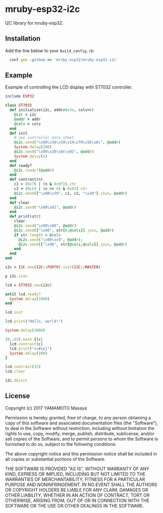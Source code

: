 mruby-esp32-i2c
============

I2C library for mruby-esp32.

## Installation
Add the line below to your `build_config.rb`:

```ruby
  conf.gem :github => 'mruby-esp32/mruby-esp32-i2c'
```

## Example

Example of controlling the LCD display with ST7032 controller.

```ruby
include ESP32

class ST7032
  def initialize(i2c, addr=0x3e, cols=8)
    @i2c = i2c
    @addr = addr
    @cols = cols
  end
  def init
    # see controller data sheet
    @i2c.send("\x00\x38\x39\x14\x70\x56\x6c", @addr)
    System.delay(200)
    @i2c.send("\x00\x38\x0c\x01", @addr)
    System.delay(1)
  end
  def ready?
    @i2c.ready?(@addr)
  end
  def contrast(n)
    c1 = (0x70 | (n & 0x0f)).chr
    c2 = (0x54 | (n >> 4) & 0x03).chr
    @i2c.send(["\x00\x39", c1, c2, "\x38"].join, @addr)
  end
  def clear
    @i2c.send("\x00\x01", @addr)
  end
  def print(str)
    clear
    @i2c.send("\x00\x80", @addr)
    @i2c.send(["\x40", str[0,@cols]].join, @addr)
    if str.length > @cols
      @i2c.send("\x00\xc0", @addr);
      @i2c.send(["\x40", str[@cols,@cols]].join, @addr)
    end
  end
end

i2c = I2C.new(I2C::PORT0).init(I2C::MASTER)

p i2c.scan

lcd = ST7032.new(i2c)

until lcd.ready?
  System.delay(1000)
end

lcd.init

lcd.print("Hello, world!")

System.delay(3000)

(0..63).each {|c|
  lcd.contrast(c)
  lcd.print("c=#{c}")
  System.delay(100)
}

lcd.contrast(32)
lcd.clear

i2c.deinit
```



## License

Copyright (c) 2017 YAMAMOTO Masaya

Permission is hereby granted, free of charge, to any person obtaining a 
copy of this software and associated documentation files (the "Software"), 
to deal in the Software without restriction, including without limitation 
the rights to use, copy, modify, merge, publish, distribute, sublicense, 
and/or sell copies of the Software, and to permit persons to whom the 
Software is furnished to do so, subject to the following conditions:

The above copyright notice and this permission notice shall be included in 
all copies or substantial portions of the Software.

THE SOFTWARE IS PROVIDED "AS IS", WITHOUT WARRANTY OF ANY KIND, EXPRESS OR 
IMPLIED, INCLUDING BUT NOT LIMITED TO THE WARRANTIES OF MERCHANTABILITY, 
FITNESS FOR A PARTICULAR PURPOSE AND NONINFRINGEMENT. IN NO EVENT SHALL THE 
AUTHORS OR COPYRIGHT HOLDERS BE LIABLE FOR ANY CLAIM, DAMAGES OR OTHER 
LIABILITY, WHETHER IN AN ACTION OF CONTRACT, TORT OR OTHERWISE, ARISING 
FROM, OUT OF OR IN CONNECTION WITH THE SOFTWARE OR THE USE OR OTHER 
DEALINGS IN THE SOFTWARE.
